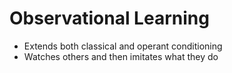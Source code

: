 # Observational Learning

- Extends both classical and operant conditioning
- Watches others and then imitates what they do